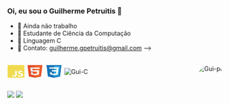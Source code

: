 ### Oi, eu sou o Guilherme Petruitis 👋

- 🔭 Ainda não trabalho
- 🌱 Estudante de Ciência da Computação
- 👯 Linguagem C
- 📧 Contato: guilherme.gpetruitis@gmail.com
-->

<div style="display: inline_block"><br>
  <img align="center" alt="Gui-Js" height="30" width="40" src="https://raw.githubusercontent.com/devicons/devicon/master/icons/javascript/javascript-plain.svg">
  <img align="center" alt="Gui-HTML" height="30" width="40" src="https://raw.githubusercontent.com/devicons/devicon/master/icons/html5/html5-original.svg">
  <img align="center" alt="Gui-CSS" height="30" width="40" src="https://raw.githubusercontent.com/devicons/devicon/master/icons/css3/css3-original.svg">
  <img align="center" alt="Gui-C" height="30" width="40" src="https://cdn.jsdelivr.net/gh/devicons/devicon/icons/c/c-original.svg">
  <img align="right" alt="Gui-pic" height="150" style="border-radius:50px;" src="https://user-images.githubusercontent.com/124215537/228931332-9e0a6002-57f3-4eff-ab09-75843e8cbe92.png">
  
</div>
  
  ##
 
<div> 
  <a href = "mailto:guilherme.gpetruitis@gmail.com"><img src="https://img.shields.io/badge/-Gmail-%23333?style=for-the-badge&logo=gmail&logoColor=white" target="_blank"></a>
  <a href="https://www.linkedin.com/in/guipetruitis" target="_blank"><img src="https://img.shields.io/badge/-LinkedIn-%230077B5?style=for-the-badge&logo=linkedin&logoColor=white" target="_blank"></a> 
  
</div>
